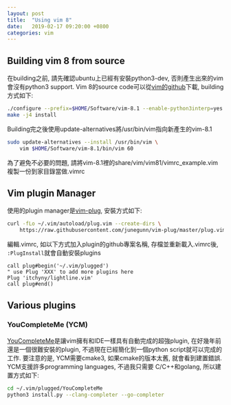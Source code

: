 ```yaml
---
layout: post
title:  "Using vim 8"
date:   2019-02-17 09:20:00 +0800
categories: vim
---
```

## Building vim 8 from source
在building之前, 請先確認ubuntu上已經有安裝python3-dev, 否則產生出來的vim會沒有python3 support.
Vim 8的source code可以從[vim的github](https://github.com/vim/vim/releases)下載, building方式如下:
```bash
./configure --prefix=$HOME/Software/vim-8.1 --enable-python3interp=yes
make -j4 install
```

Building完之後使用update-alternatives將/usr/bin/vim指向新產生的vim-8.1

```bash
sudo update-alternatives --install /usr/bin/vim \
    vim $HOME/Software/vim-8.1/bin/vim 60
```

為了避免不必要的問題, 請將vim-8.1裡的share/vim/vim81/vimrc_example.vim複製一份到家目錄當做.vimrc

## Vim plugin Manager
使用的plugin manager是[vim-plug](https://github.com/junegunn/vim-plug), 安裝方式如下:

```bash
curl -fLo ~/.vim/autoload/plug.vim --create-dirs \
    https://raw.githubusercontent.com/junegunn/vim-plug/master/plug.vim
```

編輯.vimrc, 如以下方式加入plugin的github專案名稱, 存檔並重新載入.vimrc後, `:PlugInstall`就會自動安裝plugins 

```vim
call plug#begin('~/.vim/plugged')
" use Plug 'XXX' to add more plugins here
Plug 'itchyny/lightline.vim'
call plug#end()
```

## Various plugins
### YouCompleteMe (YCM)
[YouCompleteMe](https://github.com/Valloric/YouCompleteMe)是讓vim擁有和IDE一樣具有自動完成的超強plugin,
在好幾年前還是一個很難安裝的plugin, 不過現在已經簡化到一個python script就可以完成的工作. 要注意的是,
YCM需要cmake3, 如果cmake的版本太舊, 就會看到建置錯誤. YCM支援許多programming languages, 不過我只需要
C/C++和golang, 所以建置方式如下:

```bash
cd ~/.vim/plugged/YouCompleteMe
python3 install.py --clang-completer --go-completer
```

